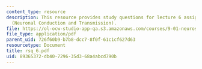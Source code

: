 ```yaml
---
content_type: resource
description: This resource provides study questions for lecture 6 assigned readings
  (Neuronal Conduction and Transmission).
file: https://ol-ocw-studio-app-qa.s3.amazonaws.com/courses/9-01-neuroscience-and-behavior-fall-2003/89365372db40729635d368a4abcd790b_rsq_6.pdf
file_type: application/pdf
parent_uid: 726f60b9-b7b8-dcc7-8f0f-61c1cf627d63
resourcetype: Document
title: rsq_6.pdf
uid: 89365372-db40-7296-35d3-68a4abcd790b
---
```

